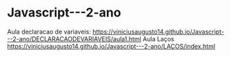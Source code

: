 # Javascript---2-ano
Aula declaracao de variaveis:
https://viniciusaugusto14.github.io/Javascript---2-ano/DECLARACAODEVARIAVEIS/aula1.html
Aula Laços
https://viniciusaugusto14.github.io/Javascript---2-ano/LAÇOS/index.html

